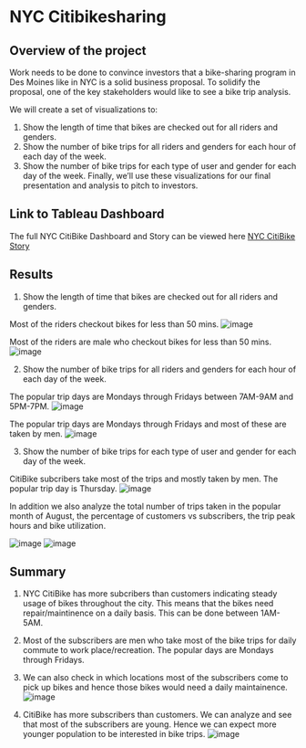 # NYC Citibikesharing

## Overview of the project
Work needs to be done to convince investors that a bike-sharing program in Des Moines like in NYC is a solid business proposal. To solidify the proposal, one of the key stakeholders would like to see a bike trip analysis.

We will create a set of visualizations to:

1. Show the length of time that bikes are checked out for all riders and genders.
2. Show the number of bike trips for all riders and genders for each hour of each day of the week.
3. Show the number of bike trips for each type of user and gender for each day of the week.
Finally, we’ll use these visualizations for our final presentation and analysis to pitch to investors.

## Link to Tableau Dashboard

The full NYC CitiBike Dashboard and Story can be viewed here [NYC CitiBike Story](https://public.tableau.com/app/profile/neeraja.v6475/viz/CitiBike_TripAnalysis/NYCCitiBikeStory?publish=yes)

## Results

1. Show the length of time that bikes are checked out for all riders and genders.

Most of the riders checkout bikes for less than 50 mins.
![image](https://user-images.githubusercontent.com/111020934/201603571-bbf209bb-f330-4d64-afd1-da112c96c833.png)

Most of the riders are male who checkout bikes for less than 50 mins.
![image](https://user-images.githubusercontent.com/111020934/201603671-bf1842a9-b0d6-4ec7-b116-1dfbdb041f3a.png)

2. Show the number of bike trips for all riders and genders for each hour of each day of the week.

The popular trip days are Mondays through Fridays between 7AM-9AM and 5PM-7PM.
![image](https://user-images.githubusercontent.com/111020934/201603824-dc7846cd-ec2f-4aac-be45-fed1c81ab76f.png)

The popular trip days are Mondays through Fridays and most of these are taken by men.
![image](https://user-images.githubusercontent.com/111020934/201603907-cfa2bc68-107c-4131-b112-1fc337975dd0.png)

3. Show the number of bike trips for each type of user and gender for each day of the week.

CitiBike subcribers take most of the trips and mostly taken by men. The popular trip day is Thursday.
![image](https://user-images.githubusercontent.com/111020934/201604026-50307d94-68e3-4276-9ba9-eb405068dc0f.png)

In addition we also analyze the total number of trips taken in the popular month of August, the percentage of customers vs subscribers, the trip peak hours and bike utilization.

![image](https://user-images.githubusercontent.com/111020934/201606259-3858bb3b-ba71-493d-bffe-ea0bcd895f4c.png)
![image](https://user-images.githubusercontent.com/111020934/201606300-e5bdfb8b-f54f-486a-ae10-fd050ac9af3d.png)

## Summary
1. NYC CitiBike has more subcribers than customers indicating steady usage of bikes throughout the city. This means that the bikes need repair/maintinence on a daily basis. This can be done between 1AM-5AM.
2. Most of the subscribers are men who take most of the bike trips for daily commute to work place/recreation. The popular days are Mondays through Fridays.
3. We can also check in which locations most of the subscribers come to pick up bikes and hence those bikes would need a daily maintainence.
![image](https://user-images.githubusercontent.com/111020934/201843357-69d4f10e-e689-4799-beb3-1c77ec014464.png)

4. CitiBike has more subscribers than customers. We can analyze and see that most of the subscribers are young. Hence we can expect more younger population to be interested in bike trips.
![image](https://user-images.githubusercontent.com/111020934/201844962-f9c479cb-1993-4da5-b9bf-7ecf4f19401b.png)


